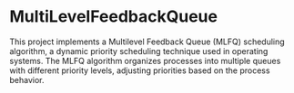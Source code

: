 # MultiLevelFeedbackQueue
This project implements a Multilevel Feedback Queue (MLFQ) scheduling algorithm, a dynamic priority scheduling technique used in operating systems. The MLFQ algorithm organizes processes into multiple queues with different priority levels, adjusting priorities based on the process behavior.
